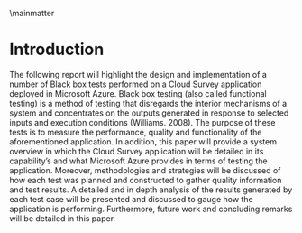 \mainmatter

# Introduction
The following report will highlight the design and implementation of a number of Black box tests performed on a Cloud Survey application deployed in Microsoft Azure. Black box testing (also called functional testing) is a method of testing that disregards the interior mechanisms of a system and concentrates on the outputs generated in response to selected inputs and execution conditions (Williams. 2008). The purpose of these tests is to measure the performance, quality and functionality of the aforementioned application. In addition, this paper will provide a system overview in which the Cloud Survey application will be detailed in its capability’s and what Microsoft Azure provides in terms of testing the application. Moreover, methodologies and strategies will be discussed of how each test was planned and constructed to gather quality information and test results. A detailed and in depth analysis of the results generated by each test case will be presented and discussed to gauge how the application is performing. Furthermore, future work and concluding remarks will be detailed in this paper.
